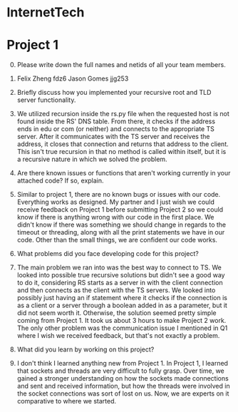 # InternetTech


# Project 1
0. Please write down the full names and netids of all your team members.
0. Felix Zheng fdz6
   Jason Gomes jjg253
   
1. Briefly discuss how you implemented your recursive root and TLD server functionality.
1. We utilized recursion inside the rs.py file when the requested host is not found inside the RS' DNS table. From there, it checks if the address ends in edu or com (or neither) and connects to the appropriate TS server. After it communicates with the TS server and receives the address, it closes that connection and returns that address to the client. This isn't true recursion in that no method is called within itself, but it is a recursive nature in which we solved the problem. 

2. Are there known issues or functions that aren't working currently in your attached code? If so, explain.
2. Similar to project 1, there are no known bugs or issues with our code. Everything works as designed. My partner and I just wish we could receive feedback on Project 1 before submitting Project 2 so we could know if there is anything wrong with our code in the first place. We didn't know if there was something we should change in regards to the timeout or threading, along with all the print statements we have in our code. Other than the small things, we are confident our code works.

3. What problems did you face developing code for this project?
3. The main problem we ran into was the best way to connect to TS. We looked into possible true recursive solutions but didn't see a good way to do it, considering RS starts as a server in with the client connection and then connects as the client with the TS servers. We looked into possibly just having an if statement where it checks if the connection is as a client or a server through a boolean added in as a parameter, but it did not seem worth it. Otherwise, the solution seemed pretty simple coming from Project 1. It took us about 3 hours to make Project 2 work. The only other problem was the communication issue I mentioned in Q1 where I wish we received feedback, but that's not exactly a problem.

4. What did you learn by working on this project?
4. I don't think I learned anything new from Project 1. In Project 1, I learned that sockets and threads are very difficult to fully grasp. Over time, we gained a stronger understanding on how the sockets made connections and sent and received information, but how the threads were involved in the socket connections was sort of lost on us. Now, we are experts on it comparative to where we started. 
